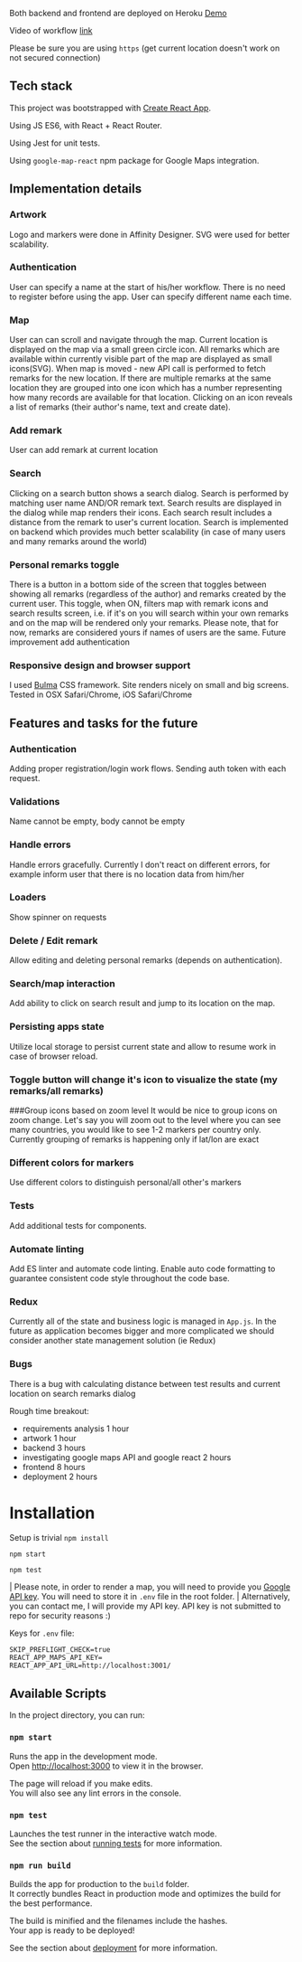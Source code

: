 Both backend and frontend are deployed on Heroku [Demo](https://lanadz-app.herokuapp.com)

Video of workflow [link](https://drive.google.com/open?id=1SCK6vxmxqiyhu9tP3fJVTQcqDdzOl2go)

Please be sure you are using `https` (get current location doesn't work on not secured connection)

## Tech stack
This project was bootstrapped with [Create React App](https://github.com/facebook/create-react-app).

Using JS ES6, with React + React Router.

Using Jest for unit tests.

Using `google-map-react` npm package for Google Maps integration.

## Implementation details

### Artwork
Logo and markers were done in Affinity Designer.
SVG were used for better scalability.

### Authentication
User can specify a name at the start of his/her workflow.
There is no need to register before using the app.
User can specify different name each time.

### Map
User can can scroll and navigate through the map.
Current location is displayed on the map via a small green circle icon.
All remarks which are available within currently visible part of the map are displayed as small icons(SVG).
When map is moved - new API call is performed to fetch remarks for the new location.
If there are multiple remarks at the same location they are grouped into one icon
which has a number representing how many records are available for that location.
Clicking on an icon reveals a list of remarks (their author's name, text and create date).

### Add remark
User can add remark at current location

### Search
Clicking on a search button shows a search dialog. Search is performed by matching user name AND/OR remark text.
Search results are displayed in the dialog while map renders their icons.
Each search result includes a distance from the remark to user's current location.
Search is implemented on backend which provides much better scalability (in case of many users and many remarks around the world)

### Personal remarks toggle
There is a button in a bottom side of the screen that toggles between showing all remarks (regardless of the author)
and remarks created by the current user. This toggle, when ON, filters map with remark icons and search results screen, i.e. if it's on you will search within your own remarks and on the map will be rendered only your remarks.
Please note, that for now, remarks are considered yours if names of users are the same. Future improvement add authentication

### Responsive design and browser support
I used [Bulma](https://bulma.io) CSS framework.
Site renders nicely on small and big screens.
Tested in OSX Safari/Chrome, iOS Safari/Chrome

## Features and tasks for the future

### Authentication
Adding proper registration/login work flows. Sending auth token with each request.

### Validations
Name cannot be empty, body cannot be empty

### Handle errors
Handle errors gracefully. Currently I don't react on different errors, 
for example inform user that there is no location data from him/her

### Loaders
Show spinner on requests

### Delete / Edit remark
Allow editing and deleting personal remarks (depends on authentication).

### Search/map interaction
Add ability to click on search result and jump to its location on the map.

### Persisting apps state
Utilize local storage to persist current state and allow to resume work in case of browser reload.

### Toggle button will change it's icon to visualize the state (my remarks/all remarks)

###Group icons based on zoom level
It would be nice to group icons on zoom change. Let's say you will zoom out to the level where you can see many countries, 
you would like to see 1-2 markers per country only. 
Currently grouping of remarks is happening only if lat/lon are exact 

### Different colors for markers
Use different colors to distinguish personal/all other's markers

### Tests
Add additional tests for components.

### Automate linting
Add ES linter and automate code linting. Enable auto code formatting to guarantee consistent code style throughout the code base.

### Redux
Currently all of the state and business logic is managed in `App.js`. In the future as application becomes bigger and more complicated we should consider another state management solution (ie Redux)

### Bugs
There is a bug with calculating distance between test results and current location on search remarks dialog 

Rough time breakout:
- requirements analysis 1 hour
- artwork 1 hour
- backend 3 hours
- investigating google maps API and google react  2 hours
- frontend 8 hours
- deployment 2 hours

# Installation
Setup is trivial
`npm install`

`npm start`

`npm test`

| Please note, in order to render a map, you will need to provide you [Google API key](https://console.cloud.google.com/). You will need to store it in `.env` file in the root folder.
| Alternatively, you can contact me, I will provide my API key. API key is not submitted to repo for security reasons :)

Keys for `.env` file:
```
SKIP_PREFLIGHT_CHECK=true
REACT_APP_MAPS_API_KEY=
REACT_APP_API_URL=http://localhost:3001/
```

## Available Scripts

In the project directory, you can run:

### `npm start`

Runs the app in the development mode.<br>
Open [http://localhost:3000](http://localhost:3000) to view it in the browser.

The page will reload if you make edits.<br>
You will also see any lint errors in the console.

### `npm test`

Launches the test runner in the interactive watch mode.<br>
See the section about [running tests](https://facebook.github.io/create-react-app/docs/running-tests) for more information.

### `npm run build`

Builds the app for production to the `build` folder.<br>
It correctly bundles React in production mode and optimizes the build for the best performance.

The build is minified and the filenames include the hashes.<br>
Your app is ready to be deployed!

See the section about [deployment](https://facebook.github.io/create-react-app/docs/deployment) for more information.
